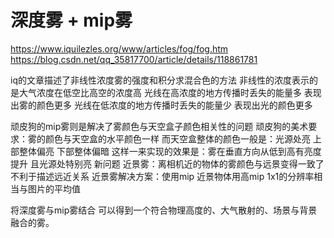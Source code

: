 # 深度雾 + mip雾
https://www.iquilezles.org/www/articles/fog/fog.htm
https://blog.csdn.net/qq_35817700/article/details/118861781

iq的文章描述了非线性浓度雾的强度和积分求混合色的方法
非线性的浓度表示的是大气浓度在低空比高空的浓度高
光线在高浓度的地方传播时丢失的能量多 表现出雾的颜色更多
光线在低浓度的地方传播时丢失的能量少 表现出光的颜色更多

顽皮狗的mip雾则是解决了雾颜色与天空盒子颜色相关性的问题
顽皮狗的美术要求：雾的颜色与天空盒的水平颜色一样
而天空盒整体的颜色一般是：光源处亮 上部整体偏亮 下部整体偏暗
这样一来实现的效果是：雾在垂直方向从低到高有亮度提升 且光源处特别亮
新问题 近景雾：离相机近的物体的雾颜色与远景变得一致了 不利于描述远近关系
近景雾解决方案：使用mip 近景物体用高mip 1x1的分辨率相当与图片的平均值

将深度雾与mip雾结合 可以得到一个符合物理高度的、大气散射的、场景与背景融合的雾。